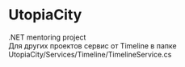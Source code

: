 # UtopiaCity
.NET mentoring project<br>
Для других проектов сервис от Timeline в папке UtopiaCity/Services/Timeline/TimelineService.cs
